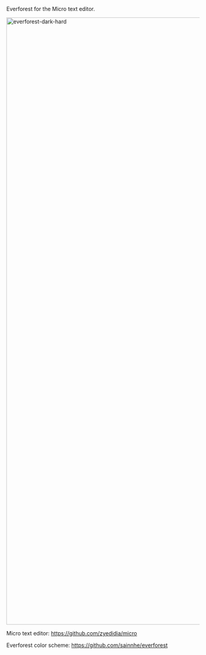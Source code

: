Everforest for the Micro text editor.

<img width="1581" alt="everforest-dark-hard" src="https://github.com/user-attachments/assets/d1cd9bbf-e73f-4925-8974-e7c6500b28d7" />

Micro text editor:
https://github.com/zyedidia/micro

Everforest color scheme:
https://github.com/sainnhe/everforest
